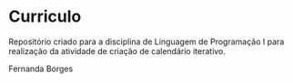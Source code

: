 # Curriculo
Repositório criado para a disciplina de Linguagem de Programação I para
 realização da atividade de criação de calendário iterativo.

Fernanda Borges
